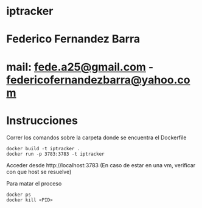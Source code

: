# iptracker
# Federico Fernandez Barra
# mail: fede.a25@gmail.com - federicofernandezbarra@yahoo.com
# Instrucciones

Correr los comandos sobre la carpeta donde se encuentra el Dockerfile

```
docker build -t iptracker .
docker run -p 3783:3783 -t iptracker
```

Acceder desde http://localhost:3783
(En caso de estar en una vm, verificar con que host se resuelve)

Para matar el proceso
```
docker ps
docker kill <PID>
```